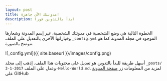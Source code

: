 ```yaml
---
layout: post
title: مدونتك الآن جاهزة!
description: ابدأ بالتدوين فورا 
---
```


الخطوة التالية هي وضع الشخصية في مدونتك الشخصية، غير إسم المدونة وشعارها وخياراتها الآخرى بالتعديل على الملف `_config.yml` الموجود في مجلد المدونة كما هو موضح بالصورة.

![_config.yml]({{ site.baseurl }}/images/config.png)

أسهل طريقة للبدأ بالتدوين هو تعديل على محتويات هذا الملف. إذهب إلى مجلد `_posts/` وعدل على الملف `2017-1-3-Hello-World.md`. لمزيد من المعلومات زر [صفحة المدونة](https://github.com/a3ammar/jekyll-now) على GitHub
